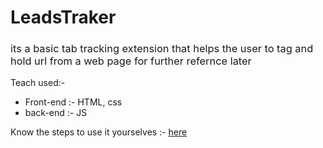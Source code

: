 <h1 style="font-weight: bold;">LeadsTraker</h1>
<h3 style="font-weight: normal;">its a basic tab tracking extension that helps the user to tag and hold url from a web page for further refernce later</h3>
<p> Teach used:- </p>
<ul>
<li> Front-end :- HTML, css </li>
<li> back-end :- JS </li>
</ul>
<p> Know the steps to use it yourselves :- <a href = "https://dev.to/ben/how-to-install-chrome-extensions-manually-from-github-1612"> here </a>

